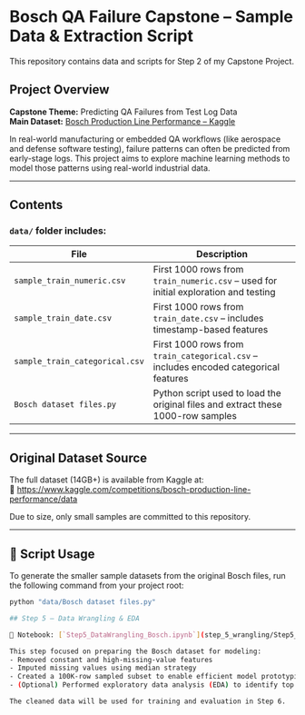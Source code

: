 # Bosch QA Failure Capstone – Sample Data & Extraction Script

This repository contains data and scripts for Step 2 of my Capstone Project.

##  Project Overview

**Capstone Theme:** Predicting QA Failures from Test Log Data  
**Main Dataset:** [Bosch Production Line Performance – Kaggle](https://www.kaggle.com/competitions/bosch-production-line-performance/data)

In real-world manufacturing or embedded QA workflows (like aerospace and defense software testing), failure patterns can often be predicted from early-stage logs. 
This project aims to explore machine learning methods to model those patterns using real-world industrial data.

---

## Contents

### `data/` folder includes:

| File | Description |
|------|-------------|
| `sample_train_numeric.csv` | First 1000 rows from `train_numeric.csv` – used for initial exploration and testing |
| `sample_train_date.csv` | First 1000 rows from `train_date.csv` – includes timestamp-based features |
| `sample_train_categorical.csv` | First 1000 rows from `train_categorical.csv` – includes encoded categorical features |
| `Bosch dataset files.py` | Python script used to load the original files and extract these 1000-row samples |

---

## Original Dataset Source

The full dataset (14GB+) is available from Kaggle at:  
🔗 https://www.kaggle.com/competitions/bosch-production-line-performance/data

Due to size, only small samples are committed to this repository.

---

## 🔧 Script Usage

To generate the smaller sample datasets from the original Bosch files, run the following command from your project root:

```bash
python "data/Bosch dataset files.py"

## Step 5 – Data Wrangling & EDA

📄 Notebook: [`Step5_DataWrangling_Bosch.ipynb`](step_5_wrangling/Step5_DataWrangling_Bosch.ipynb)

This step focused on preparing the Bosch dataset for modeling:
- Removed constant and high-missing-value features
- Imputed missing values using median strategy
- Created a 100K-row sampled subset to enable efficient model prototyping
- (Optional) Performed exploratory data analysis (EDA) to identify top features correlated with QA failures

The cleaned data will be used for training and evaluation in Step 6.
